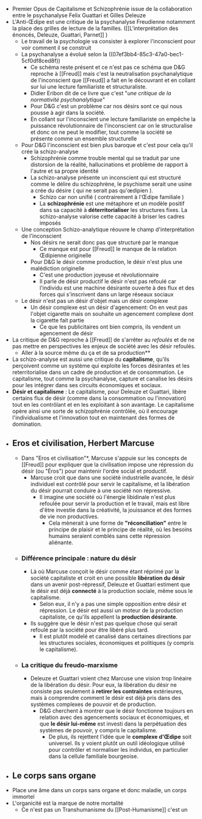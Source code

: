 - Premier Opus de Capitalisme et Schizophrénie issue de la collaboration entre le psychanalyse Felix Guattari et Gilles Deleuze
- L'Anti-Œdipe est une critique de la psychanalyse Freudienne notamment la place des grilles de lecture de la familles. ([[L'interprétation des énoncés, Deleuze, Guattari, Parnet]] )
	- Le travail de la psychologie va consister à explorer l'inconscient pour voir comment il se construit
	- La psychanalyse a évolué selon la ((07ef3bb4-85c3-47a0-bec1-5cf0df8ced8f))
		- Ce schéma reste présent et ce n'est pas ce schéma que D&G reproche à [[Freud]] mais c'est la neutralisation psychanalytique de l'inconscient que [[Freud]] a fait en le découvrant et en collant sur lui une lecture familiariste et structuraliste.
		- Didier Eribon dit de ce livre que c'est "*une critique de la normativité psychanalytique*"
		- Pour D&G c'est un problème car nos désirs sont ce qui nous pousse à agir dans la société.
		- En collant sur l'inconscient une lecture familiariste on empêche la puissance révolutionnaire de l'inconscient car on le structuralise et donc on ne peut le modifier, tout comme la société se présente comme un ensemble structurelle
	- Pour D&G l'inconscient est bien plus baroque et c'est pour cela qu'il crée la schizo-analyse
		- Schizophrénie comme trouble mental qui se traduit par une distorsion de la réalité, hallucinations et problème de rapport à l'autre et sa propre identité
		- La schizo-analyse présente un inconscient qui est structuré comme le délire du schizophrène, le psychisme serait une usine a crée du désire ( qui ne serait pas qu'œdipien ).
			- Schizo car non unifié ( contrairement à l'Œdipe familiale )
			- La **schizophrénie** est une métaphore et un modèle positif dans sa capacité à **déterritorialiser** les structures fixes. La schizo-analyse valorise cette capacité à briser les cadres imposés
	- Une conception Schizo-analytique réouvre le champ d'interprétation de l'inconscient
		- Nos désirs ne serait donc pas que structuré par le manque
			- Ce manque est pour [[Freud]] le manque de la relation Œdipienne originelle
		- Pour D&G le désir comme production, le désir n'est plus une malédiction originelle
			- C'est une production joyeuse et révolutionnaire
			- Il parle de désir productif le désir n'est pas refoulé car l'individu est une machine désirante ouverte à des flux et des forces qui s'inscrivent dans un large réseaux sociaux
	- Le désir n'est pas un désir d'objet mais un désir complexe
		- Un désir complexe est un désir d'agencement: On en veut pas l'objet cigarette mais on souhaite un agencement complexe dont la cigarette fait partie
			- Ce que les publicitaires ont bien compris, ils vendent un agencement de désir
- La critique de D&G reproche à [[Freud]] de s'arrêter au *refoulés* et de ne pas mettre en perspectives les enjeux de société avec les désir refoulés.
	- Aller à la source même du ça et de sa production**
- La schizo-analyse est aussi une critique du **capitalisme**, qu’ils perçoivent comme un système qui exploite les forces désirantes et les reterritorialise dans un cadre de production et de consommation. Le capitalisme, tout comme la psychanalyse, capture et canalise les désirs pour les intégrer dans ses circuits économiques et sociaux.
- **Désir et capitalisme** : Le capitalisme, pour Deleuze et Guattari, libère certains flux de désir (comme dans la consommation ou l'innovation) tout en les contrôlant et en les exploitant à son avantage. Le capitalisme opère ainsi une sorte de schizophrénie contrôlée, où il encourage l'individualisme et l'innovation tout en maintenant des formes de domination.
- ## Eros et civilisation, Herbert Marcuse
	- Dans "Eros et civilisation"*, Marcuse s'appuie sur les concepts de [[Freud]] pour expliquer que la civilisation impose une répression du désir (ou "Éros") pour maintenir l'ordre social et productif.
		- Marcuse croit que dans une société industrielle avancée, le désir individuel est contrôlé pour servir le capitalisme, et la libération du désir pourrait conduire à une société non répressive.
			- Il imagine une société où l'énergie libidinale n'est plus refoulée pour servir la production et le travail, mais est libre d'être investie dans la créativité, la jouissance et des formes de vie non productives.
				- Cela mènerait à une forme de **"réconciliation"** entre le principe de plaisir et le principe de réalité, où les besoins humains seraient comblés sans cette répression aliénante.
	- ### Différence principale : nature du désir
		- Là où Marcuse conçoit le désir comme étant réprimé par la société capitaliste et croit en une possible **libération du désir** dans un avenir post-répressif, Deleuze et Guattari estiment que le désir est déjà **connecté** à la production sociale, même sous le capitalisme.
			- Selon eux, il n'y a pas une simple opposition entre désir et répression. Le désir est aussi un moteur de la production capitaliste, ce qu'ils appellent la **production désirante**.
		- Ils suggère que le désir n'est pas quelque chose qui serait refoulé par la société pour être libéré plus tard.
			- Il est plutôt modelé et canalisé dans certaines directions par les structures sociales, économiques et politiques (y compris le capitalisme).
	- ### La critique du freudo-marxisme
		- Deleuze et Guattari voient chez Marcuse une vision trop linéaire de la libération du désir. Pour eux, la libération du désir ne consiste pas seulement à **retirer les contraintes** extérieures, mais à comprendre comment le désir est déjà pris dans des systèmes complexes de pouvoir et de production.
			- D&G cherchent à montrer que le désir fonctionne toujours en relation avec des agencements sociaux et économiques, et que **le désir lui-même** est investi dans la perpétuation des systèmes de pouvoir, y compris le capitalisme.
				- De plus, ils rejettent l'idée que le **complexe d'Œdipe** soit universel. Ils y voient plutôt un outil idéologique utilisé pour contrôler et normaliser les individus, en particulier dans la cellule familiale bourgeoise.
- ## Le corps sans organe
- Place une âme dans un corps sans organe et donc maladie, un corps immortel
- L'organicité est la marque de notre mortalité
	- Ce n'est pas un Transhumanisme du [[Post-Humanisme]] c'est un